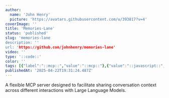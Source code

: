 ```yaml
---
author:
  name: 'John Henry'
  picture: 'https://avatars.githubusercontent.com/u/393817?v=4'
coverImage: ''
title: 'Memories-Lane'
status: 'published'
slug: 'memories-lane
description: ''
url: 'https://github.com/johnhenry/memories-lane'
video: ''
type: '::code::'
color: ''
tags: [{"label":"::mcp::","value":"::mcp::"},{"value":"::javascript::","label":"::javascript::"},{"label":"::ai::","value":"::ai::"}]
publishedAt: '2025-04-22T19:31:24.487Z'
---
```


A flexible MCP server designed to facilitate sharing conversation context across different interactions with Large Language Models.
